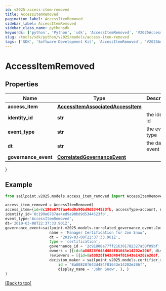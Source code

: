 ```yaml
---
id: v2025-access-item-removed
title: AccessItemRemoved
pagination_label: AccessItemRemoved
sidebar_label: AccessItemRemoved
sidebar_class_name: pythonsdk
keywords: ['python', 'Python', 'sdk', 'AccessItemRemoved', 'V2025AccessItemRemoved'] 
slug: /tools/sdk/python/v2025/models/access-item-removed
tags: ['SDK', 'Software Development Kit', 'AccessItemRemoved', 'V2025AccessItemRemoved']
---
```


# AccessItemRemoved


## Properties

Name | Type | Description | Notes
------------ | ------------- | ------------- | -------------
**access_item** | [**AccessItemAssociatedAccessItem**](access-item-associated-access-item) |  | [optional] 
**identity_id** | **str** | the identity id | [optional] 
**event_type** | **str** | the event type | [optional] 
**dt** | **str** | the date of event | [optional] 
**governance_event** | [**CorrelatedGovernanceEvent**](correlated-governance-event) |  | [optional] 
}

## Example

```python
from sailpoint.v2025.models.access_item_removed import AccessItemRemoved

access_item_removed = AccessItemRemoved(
access_item={id=8c190e6787aa4ed9a90bd9d5344523fb, accessType=account, nativeIdentity=127999, sourceName=JDBC Entitlements Source, entitlementCount=0, displayName=Sample Name},
identity_id='8c190e6787aa4ed9a90bd9d5344523fb',
event_type='AccessItemRemoved',
dt='2019-03-08T22:37:33.901Z',
governance_event=sailpoint.v2025.models.correlated_governance_event.CorrelatedGovernanceEvent(
                    name = 'Manager Certification for Jon Snow', 
                    dt = '2019-03-08T22:37:33.901Z', 
                    type = 'certification', 
                    governance_id = '2c91808a77ff216301782327a50f09bf', 
                    owners = [{id=8a80828f643d484f01643e14202e206f, displayName=John Snow}], 
                    reviewers = [{id=8a80828f643d484f01643e14202e206f, displayName=John Snow}], 
                    decision_maker = sailpoint.v2025.models.certifier_response.CertifierResponse(
                        id = '8a80828f643d484f01643e14202e206f', 
                        display_name = 'John Snow', ), )
)

```
[[Back to top]](#) 

